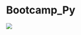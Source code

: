 # Bootcamp_Py
<img src="https://www.google.com/url?sa=i&url=https%3A%2F%2Fwww.pksdigitalschool.id%2F&psig=AOvVaw11f25HVA6QKPXI6vj7Ak-7&ust=1635563916632000&source=images&cd=vfe&ved=0CAsQjRxqFwoTCJDq3cTU7vMCFQAAAAAdAAAAABAD">